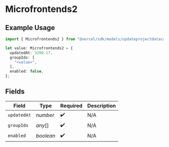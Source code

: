 # Microfrontends2

## Example Usage

```typescript
import { Microfrontends2 } from "@vercel/sdk/models/updateprojectdatacacheop.js";

let value: Microfrontends2 = {
  updatedAt: 3200.17,
  groupIds: [
    "<value>",
  ],
  enabled: false,
};
```

## Fields

| Field              | Type               | Required           | Description        |
| ------------------ | ------------------ | ------------------ | ------------------ |
| `updatedAt`        | *number*           | :heavy_check_mark: | N/A                |
| `groupIds`         | *any*[]            | :heavy_check_mark: | N/A                |
| `enabled`          | *boolean*          | :heavy_check_mark: | N/A                |
